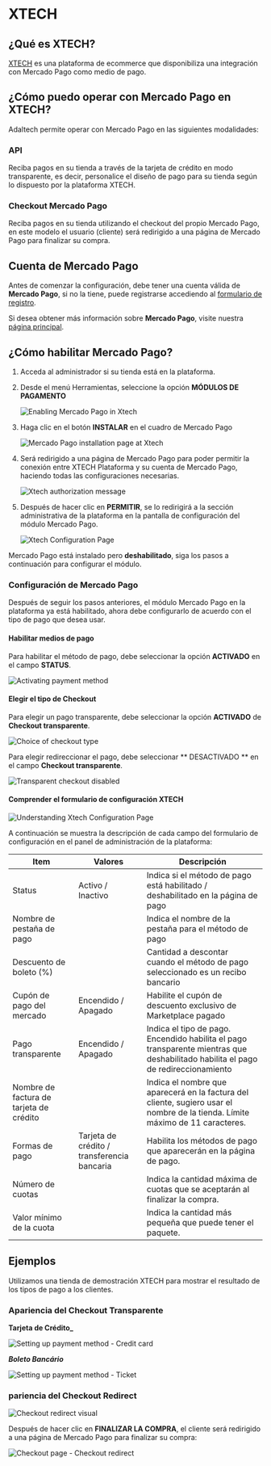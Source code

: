 # XTECH

## ¿Qué es XTECH?

[XTECH](https://www.xtechcommerce.com/) es una plataforma de ecommerce que disponibiliza una integración con Mercado Pago como medio de pago.

## ¿Cómo puedo operar con Mercado Pago en XTECH?

Adaltech permite operar con Mercado Pago en las siguientes modalidades:

### API

Reciba pagos en su tienda a través de la tarjeta de crédito en modo transparente, es decir, personalice el diseño de pago para su tienda según lo dispuesto por la plataforma XTECH.

### Checkout Mercado Pago

Reciba pagos en su tienda utilizando el checkout del propio Mercado Pago, en este modelo el usuario (cliente) será redirigido a una página de Mercado Pago para finalizar su compra.

## Cuenta de Mercado Pago

Antes de comenzar la configuración, debe tener una cuenta válida de **Mercado Pago**, si no la tiene, puede registrarse accediendo al [formulario de registro](https://www.mercadopago.com.ar/registration-mp?mode=mp).

Si desea obtener más información sobre **Mercado Pago**, visite nuestra [página principal](https://www.mercadopago.com.ar/).

## ¿Cómo habilitar Mercado Pago?

1. Acceda al administrador si su tienda está en la plataforma.
2. Desde el menú Herramientas, seleccione la opción **MÓDULOS DE PAGAMENTO**

    ![Enabling Mercado Pago in Xtech](/images/xtech_config01.png)

3. Haga clic en el botón **INSTALAR** en el cuadro de Mercado Pago

    ![Mercado Pago installation page at Xtech](/images/xtech_config02.png)

4. Será redirigido a una página de Mercado Pago para poder permitir la conexión entre XTECH Plataforma y su cuenta de Mercado Pago, haciendo todas las configuraciones necesarias.

    ![Xtech authorization message](/images/xtech_config03.png)

5. Después de hacer clic en **PERMITIR**, se lo redirigirá a la sección administrativa de la plataforma en la pantalla de configuración del módulo Mercado Pago.

    ![Xtech Configuration Page](/images/xtech_config04.png)

Mercado Pago está instalado pero **deshabilitado**, siga los pasos a continuación para configurar el módulo.

### Configuración de Mercado Pago

Después de seguir los pasos anteriores, el módulo Mercado Pago en la plataforma ya está habilitado, ahora debe configurarlo de acuerdo con el tipo de pago que desea usar.

#### Habilitar medios de pago

Para habilitar el método de pago, debe seleccionar la opción **ACTIVADO** en el campo **STATUS**.

![Activating payment method](/images/xtech_config06.png)

#### Elegir el tipo de Checkout

Para elegir un pago transparente, debe seleccionar la opción **ACTIVADO** de **Checkout transparente**.

![Choice of checkout type](/images/xtech_config07.png)

Para elegir redireccionar el pago, debe seleccionar ** DESACTIVADO ** en el campo **Checkout transparente**.

![Transparent checkout disabled](/images/xtech_config08.png)

#### Comprender el formulario de configuración XTECH

![Understanding Xtech Configuration Page](/images/xtech_config05.png)

A continuación se muestra la descripción de cada campo del formulario de configuración en el panel de administración de la plataforma:

Item | Valores | Descripción
---------|----------|---------
Status | Activo / Inactivo | Indica si el método de pago está habilitado / deshabilitado en la página de pago
Nombre de pestaña de pago |  | Indica el nombre de la pestaña para el método de pago
Descuento de boleto (%) |  | Cantidad a descontar cuando el método de pago seleccionado es un recibo bancario
Cupón de pago del mercado | Encendido / Apagado | Habilite el cupón de descuento exclusivo de Marketplace pagado
Pago transparente | Encendido / Apagado | Indica el tipo de pago. Encendido habilita el pago transparente mientras que deshabilitado habilita el pago de redireccionamiento
Nombre de factura de tarjeta de crédito | | Indica el nombre que aparecerá en la factura del cliente, sugiero usar el nombre de la tienda. Límite máximo de 11 caracteres.
Formas de pago | Tarjeta de crédito / transferencia bancaria | Habilita los métodos de pago que aparecerán en la página de pago.
Número de cuotas | | Indica la cantidad máxima de cuotas que se aceptarán al finalizar la compra.
Valor mínimo de la cuota | | Indica la cantidad más pequeña que puede tener el paquete.

## Ejemplos

Utilizamos una tienda de demostración XTECH para mostrar el resultado de los tipos de pago a los clientes.

### Apariencia del Checkout Transparente

**Tarjeta de Crédito_**

![Setting up payment method - Credit card](/images/xtech_config12.png)

**_Boleto Bancário_**

![Setting up payment method - Ticket](/images/xtech_config11.png)

### pariencia del Checkout Redirect

![Checkout redirect visual](/images/xtech_config10.png)

Después de hacer clic en **FINALIZAR LA COMPRA**, el cliente será redirigido a una página de Mercado Pago para finalizar su compra:

![Checkout page - Checkout redirect](/images/xtech_gif01.png)
